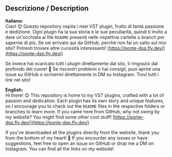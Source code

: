 ## Descrizione / Description

**Italiano:**  
Ciao! 😊 Questo repository ospita i miei VST plugin, frutto di tanta passione e dedizione. Ogni plugin ha la sua storia e le sue peculiarità, quindi ti invito a dare un'occhiata ai file `README` presenti nelle rispettive cartelle o branch per saperne di più. Se sei arrivato qui da GitHub, perché non fai un salto sul mio sito? Potresti trovare altre curiosità interessanti! [https://ponte-dsp.fly.dev/](https://ponte-dsp.fly.dev/)

Se invece hai scaricato tutti i plugin direttamente dal sito, ti ringrazio dal profondo del cuore! 💖 Se riscontri problemi o hai consigli, puoi aprire una issue su GitHub o scrivermi direttamente in DM su Instagram. Trovi tutti i link nel sito!

**English:**  
Hi there! 😊 This repository is home to my VST plugins, crafted with a lot of passion and dedication. Each plugin has its own story and unique features, so I encourage you to check out the `README` files in the respective folders or branches to learn more. If you came here from GitHub, why not swing by my website? You might find some other cool stuff! [https://ponte-dsp.fly.dev/](https://ponte-dsp.fly.dev/)

If you've downloaded all the plugins directly from the website, thank you from the bottom of my heart! 💖 If you encounter any issues or have suggestions, feel free to open an issue on GitHub or drop me a DM on Instagram. You can find all the links on my website!

